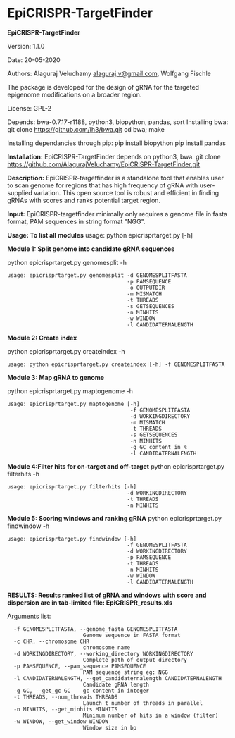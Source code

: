 # EpiCRISPR-TargetFinder
**EpiCRISPR-TargetFinder**

Version: 1.1.0

Date: 20-05-2020

Authors: Alaguraj Veluchamy alaguraj.v@gmail.com, Wolfgang Fischle


The package is developed for the design of gRNA for the targeted epigenome modifications on a broader region.

License: GPL-2

Depends: bwa-0.7.17-r1188, python3, biopython, pandas, sort
Installing bwa:
git clone https://github.com/lh3/bwa.git
cd bwa; make

Installing dependancies through pip:
pip install biopython
pip install pandas


**Installation:**
EpiCRISPR-TargetFinder depends on python3, bwa.
git clone https://github.com/AlagurajVeluchamy/EpiCRISPR-TargetFinder.git

**Description:**
EpiCRISPR-targetfinder is a standalone tool that  enables user to scan genome for regions that has high frequency of gRNA with user-supplied variation. This open source tool is robust and efficient in finding gRNAs with scores and ranks potential target region. 

**Input:**
EpiCRISPR-targetfinder minimally only requires a genome file in fasta format, PAM sequences in string format "NGG".

**Usage: To list all modules**
usage: python epicrisprtarget.py [-h] 

**Module 1: Split genome into candidate gRNA sequences**

python epicrisprtarget.py genomesplit -h

    usage: epicrisprtarget.py genomesplit -d GENOMESPLITFASTA
                                          -p PAMSEQUENCE
                                          -o OUTPUTDIR
                                          -m MISMATCH
                                          -t THREADS
                                          -s GETSEQUENCES
                                          -n MINHITS
                                          -w WINDOW
                                          -l CANDIDATERNALENGTH

**Module 2: Create index**

python epicrisprtarget.py createindex -h

    usage: python epicrisprtarget.py createindex [-h] -f GENOMESPLITFASTA

**Module 3: Map gRNA to genome**

python epicrisprtarget.py maptogenome -h
    
    usage: epicrisprtarget.py maptogenome [-h] 
                                           -f GENOMESPLITFASTA
                                           -d WORKINGDIRECTORY 
                                           -m MISMATCH 
                                           -t THREADS
                                           -s GETSEQUENCES 
                                           -n MINHITS 
                                           -g GC content in %
                                           -l CANDIDATERNALENGTH
                                       
**Module 4:Filter hits for on-target and off-target**
python epicrisprtarget.py filterhits -h

    usage: epicrisprtarget.py filterhits [-h]
                                          -d WORKINGDIRECTORY
                                          -t THREADS
                                          -n MINHITS

**Module 5: Scoring windows and ranking gRNA**
python epicrisprtarget.py findwindow -h

    usage: epicrisprtarget.py findwindow [-h] 
                                          -f GENOMESPLITFASTA 
                                          -d WORKINGDIRECTORY
                                          -p PAMSEQUENCE 
                                          -t THREADS
                                          -n MINHITS 
                                          -w WINDOW
                                          -l CANDIDATERNALENGTH

**RESULTS:
Results ranked list of gRNA and windows with score and dispersion are in tab-limited file: EpiCRISPR_results.xls**

Arguments list:
    
      -f GENOMESPLITFASTA, --genome_fasta GENOMESPLITFASTA
                            Genome sequence in FASTA format
      -c CHR, --chromosome CHR
                            chromosome name
      -d WORKINGDIRECTORY, --working_directory WORKINGDIRECTORY
                            Complete path of output directory
      -p PAMSEQUENCE, --pam_sequence PAMSEQUENCE
                            PAM sequence string eg: NGG
      -l CANDIDATERNALENGTH, --get_candidaternalength CANDIDATERNALENGTH
                            Candidate gRNA length
      -g GC, --get_gc GC    gc content in integer
      -t THREADS, --num_threads THREADS
                            Launch t number of threads in parallel
      -n MINHITS, --get_minhits MINHITS
                            Minimum number of hits in a window (filter)
      -w WINDOW, --get_window WINDOW
                            Window size in bp

